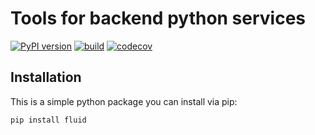 # Tools for backend python services

[![PyPI version](https://badge.fury.io/py/metablock.svg)](https://badge.fury.io/py/metablock)
[![build](https://github.com/quantmind/fluid/workflows/build/badge.svg)](https://github.com/quantmind/fluid/actions?query=workflow%3Abuild)
[![codecov](https://codecov.io/gh/quantmind/fluid/branch/master/graph/badge.svg?token=EAdSVpD0Af)](https://codecov.io/gh/quantmind/fluid)

## Installation

This is a simple python package you can install via pip:

```
pip install fluid
```
